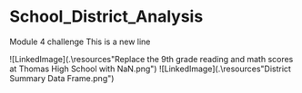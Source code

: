 # School_District_Analysis
Module 4 challenge
This is a new line

![LinkedImage](.\resources\"Replace the 9th grade reading and math scores at Thomas High School with NaN.png")
![LinkedImage](.\resources\"District Summary Data Frame.png")
